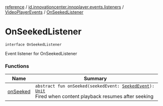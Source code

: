 [reference](../../../index.md) / [id.innovationcenter.innoplayer.events.listeners](../../index.md) / [VideoPlayerEvents](../index.md) / [OnSeekedListener](./index.md)

# OnSeekedListener

`interface OnSeekedListener`

Event listener for OnSeekedListener

### Functions

| Name | Summary |
|---|---|
| [onSeeked](on-seeked.md) | `abstract fun onSeeked(seekedEvent: `[`SeekedEvent`](../../../id.innovationcenter.innoplayer.events/-seeked-event/index.md)`): `[`Unit`](https://kotlinlang.org/api/latest/jvm/stdlib/kotlin/-unit/index.html)<br>Fired when content playback resumes after seeking |
